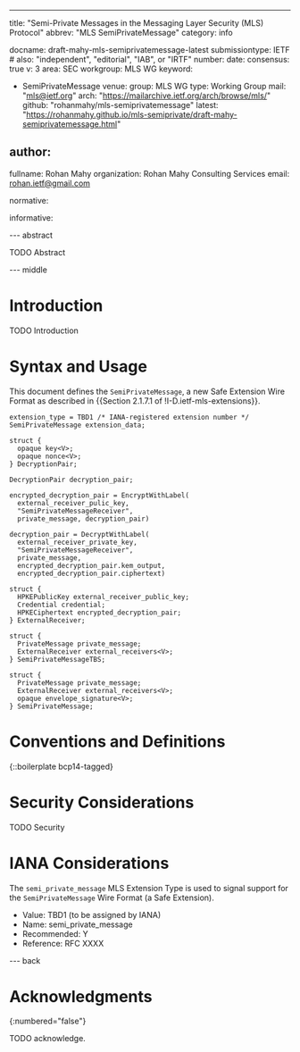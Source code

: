 ---
title: "Semi-Private Messages in the Messaging Layer Security (MLS) Protocol"
abbrev: "MLS SemiPrivateMessage"
category: info

docname: draft-mahy-mls-semiprivatemessage-latest
submissiontype: IETF  # also: "independent", "editorial", "IAB", or "IRTF"
number:
date:
consensus: true
v: 3
area: SEC
workgroup: MLS WG
keyword:
 - SemiPrivateMessage
venue:
  group: MLS WG
  type: Working Group
  mail: "mls@ietf.org"
  arch: "https://mailarchive.ietf.org/arch/browse/mls/"
  github: "rohanmahy/mls-semiprivatemessage"
  latest: "https://rohanmahy.github.io/mls-semiprivate/draft-mahy-semiprivatemessage.html"

author:
 -
  fullname: Rohan Mahy
  organization: Rohan Mahy Consulting Services
  email: rohan.ietf@gmail.com

normative:

informative:

--- abstract

TODO Abstract


--- middle

# Introduction

TODO Introduction

# Syntax and Usage

This document defines the `SemiPrivateMessage`, a new Safe Extension
Wire Format as described in {{Section 2.1.7.1 of !I-D.ietf-mls-extensions}}.

~~~ tls
extension_type = TBD1 /* IANA-registered extension number */
SemiPrivateMessage extension_data;

struct {
  opaque key<V>;
  opaque nonce<V>;
} DecryptionPair;

DecryptionPair decryption_pair;

encrypted_decryption_pair = EncryptWithLabel(
  external_receiver_pulic_key,
  "SemiPrivateMessageReceiver",
  private_message, decryption_pair)

decryption_pair = DecryptWithLabel(
  external_receiver_private_key,
  "SemiPrivateMessageReceiver",
  private_message,
  encrypted_decryption_pair.kem_output,
  encrypted_decryption_pair.ciphertext)

struct {
  HPKEPublicKey external_receiver_public_key;
  Credential credential;
  HPKECiphertext encrypted_decryption_pair;
} ExternalReceiver;

struct {
  PrivateMessage private_message;
  ExternalReceiver external_receivers<V>;
} SemiPrivateMessageTBS;

struct {
  PrivateMessage private_message;
  ExternalReceiver external_receivers<V>;
  opaque envelope_signature<V>;
} SemiPrivateMessage;

~~~

# Conventions and Definitions

{::boilerplate bcp14-tagged}


# Security Considerations

TODO Security


# IANA Considerations

The `semi_private_message` MLS Extension Type is used to signal support
for the `SemiPrivateMessage` Wire Format (a Safe Extension).

- Value: TBD1 (to be assigned by IANA)
- Name: semi_private_message
- Recommended: Y
- Reference: RFC XXXX

--- back

# Acknowledgments
{:numbered="false"}

TODO acknowledge.
